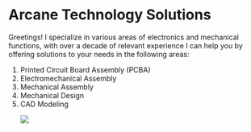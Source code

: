 <html>

<body>
  <h1>Arcane Technology Solutions</h1>
  <p>Greetings! I specialize in various areas of electronics and mechanical functions, with over a decade of relevant experience I can help you by offering solutions to your needs in the following areas:
<ol>
  <li>Printed Circuit Board Assembly (PCBA)</li>
  <li>Electromechanical Assembly</li>
  <li>Mechanical Assembly</li>
  <li>Mechanical Design</li>
  <li>CAD Modeling</li>
</p>
  <img src="https://content.codecademy.com/articles/github-pages-via-web-app/happy-ice-cream.gif" />
</body>

</html>
